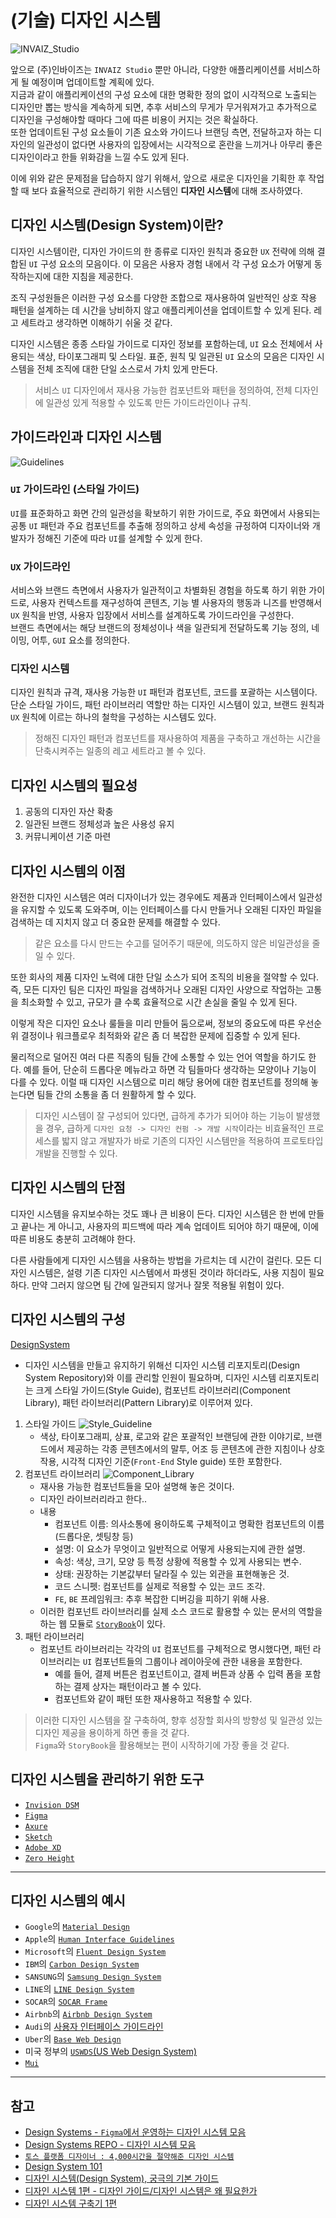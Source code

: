 # (기술) 디자인 시스템

![INVAIZ_Studio](./assets/INVAIZ_Studio.png)

앞으로 (주)인바이즈는 `INVAIZ Studio` 뿐만 아니라, 다양한 애플리케이션를 서비스하게 될 예정이며 업데이트할 계획에 있다.  
지금과 같이 애플리케이션의 구성 요소에 대한 명확한 정의 없이 시각적으로 노출되는 디자인만 뽑는 방식을 계속하게 되면, 추후 서비스의 무게가 무거워져가고 추가적으로 디자인을 구성해야할 때마다 그에 따른 비용이 커지는 것은 확실하다.  
또한 업데이트된 구성 요소들이 기존 요소와 가이드나 브랜딩 측면, 전달하고자 하는 디자인의 일관성이 없다면 사용자의 입장에서는 시각적으로 혼란을 느끼거나 아무리 좋은 디자인이라고 한들 위화감을 느낄 수도 있게 된다.

이에 위와 같은 문제점을 답습하지 않기 위해서, 앞으로 새로운 디자인을 기획한 후 작업할 때 보다 효율적으로 관리하기 위한 시스템인 **디자인 시스템**에 대해 조사하였다.

## 디자인 시스템(Design System)이란?

디자인 시스템이란, 디자인 가이드의 한 종류로 디자인 원칙과 중요한 `UX` 전략에 의해 결합된 `UI` 구성 요소의 모음이다. 이 모음은 사용자 경험 내에서 각 구성 요소가 어떻게 동작하는지에 대한 지침을 제공한다.

조직 구성원들은 이러한 구성 요소를 다양한 조합으로 재사용하여 일반적인 상호 작용 패턴을 설계하는 데 시간을 낭비하지 않고 애플리케이션을 업데이트할 수 있게 된다. 레고 세트라고 생각하면 이해하기 쉬울 것 같다.

디자인 시스템은 종종 스타일 가이드로 디자인 정보를 포함하는데, `UI` 요소 전체에서 사용되는 색상, 타이포그래피 및 스타일. 표준, 원칙 및 일관된 `UI` 요소의 모음은 디자인 시스템을 전체 조직에 대한 단일 소스로서 가치 있게 만든다.

> 서비스 `UI` 디자인에서 재사용 가능한 컴포넌트와 패턴을 정의하여, 전체 디자인에 일관성 있게 적용할 수 있도록 만든 가이드라인이나 규칙.

## 가이드라인과 디자인 시스템

![Guidelines](./assets/Guidelines.png)

### `UI` 가이드라인 (스타일 가이드)

`UI`를 표준화하고 화면 간의 일관성을 확보하기 위한 가이드로, 주요 화면에서 사용되는 공통 `UI` 패턴과 주요 컴포넌트를 추출해 정의하고 상세 속성을 규정하여 디자이너와 개발자가 정해진 기준에 따라 `UI`를 설계할 수 있게 한다.

### `UX` 가이드라인

서비스와 브랜드 측면에서 사용자가 일관적이고 차별화된 경험을 하도록 하기 위한 가이드로, 사용자 컨텍스트를 재구성하여 콘텐츠, 기능 별 사용자의 행동과 니즈를 반영해서 `UX` 원칙을 반영, 사용자 입장에서 서비스를 설계하도록 가이드라인을 구성한다.  
브랜드 측면에서는 해당 브랜드의 정체성이나 색을 일관되게 전달하도록 기능 정의, 네이밍, 어투, `GUI` 요소를 정의한다.

### 디자인 시스템

디자인 원칙과 규격, 재사용 가능한 `UI` 패턴과 컴포넌트, 코드를 포괄하는 시스템이다.  
단순 스타일 가이드, 패턴 라이브러리 역할만 하는 디자인 시스템이 있고, 브랜드 원칙과 `UX` 원칙에 이르는 하나의 철학을 구성하는 시스템도 있다.

> 정해진 디자인 패턴과 컴포넌트를 재사용하여 제품을 구축하고 개선하는 시간을 단축시켜주는 일종의 레고 세트라고 볼 수 있다.

## 디자인 시스템의 필요성

1. 공동의 디자인 자산 확충
2. 일관된 브랜드 정체성과 높은 사용성 유지
3. 커뮤니케이션 기준 마련

## 디자인 시스템의 이점

완전한 디자인 시스템은 여러 디자이너가 있는 경우에도 제품과 인터페이스에서 일관성을 유지할 수 있도록 도와주며, 이는 인터페이스를 다시 만들거나 오래된 디자인 파일을 검색하는 데 지치지 않고 더 중요한 문제를 해결할 수 있다.

> 같은 요소를 다시 만드는 수고를 덜어주기 때문에, 의도하지 않은 비일관성을 줄일 수 있다.

또한 회사의 제품 디자인 노력에 대한 단일 소스가 되어 조직의 비용을 절약할 수 있다. 즉, 모든 디자인 팀은 디자인 파일을 검색하거나 오래된 디자인 사양으로 작업하는 고통을 최소화할 수 있고, 규모가 클 수록 효율적으로 시간 손실을 줄일 수 있게 된다.

이렇게 작은 디자인 요소나 룰들을 미리 만들어 둠으로써, 정보의 중요도에 따른 우선순위 결정이나 워크플로우 최적화와 같은 좀 더 복잡한 문제에 집중할 수 있게 된다.

물리적으로 덜어진 여러 다른 직종의 팀들 간에 소통할 수 있는 언어 역할을 하기도 한다. 예를 들어, 단순히 드롭다운 메뉴라고 하면 각 팀들마다 생각하는 모양이나 기능이 다를 수 있다. 이럴 때 디자인 시스템으로 미리 해당 용어에 대한 컴포넌트를 정의해 놓는다면 팀들 간의 소통을 좀 더 원활하게 할 수 있다.

> 디자인 시스템이 잘 구성되어 있다면, 급하게 추가가 되어야 하는 기능이 발생했을 경우, 급하게 `디자인 요청 -> 디자인 컨펌 -> 개발 시작`이라는 비효율적인 프로세스를 밟지 않고 개발자가 바로 기존의 디자인 시스템만을 적용하여 프로토타입 개발을 진행할 수 있다.

## 디자인 시스템의 단점

디자인 시스템을 유지보수하는 것도 꽤나 큰 비용이 든다. 디자인 시스템은 한 번에 만들고 끝나는 게 아니고, 사용자의 피드백에 따라 계속 업데이트 되어야 하기 때문에, 이에 따른 비용도 충분히 고려해야 한다.

다른 사람들에게 디자인 시스템을 사용하는 방법을 가르치는 데 시간이 걸린다. 모든 디자인 시스템은, 설령 기존 디자인 시스템에서 파생된 것이라 하더라도, 사용 지침이 필요하다. 만약 그러지 않으면 팀 간에 일관되지 않거나 잘못 적용될 위험이 있다.

## 디자인 시스템의 구성

[DesignSystem](./assets/DesignSystem.svg)

- 디자인 시스템을 만들고 유지하기 위해선 디자인 시스템 리포지토리(Design System Repository)와 이를 관리할 인원이 필요하며, 디자인 시스템 리포지토리는 크게 스타일 가이드(Style Guide), 컴포넌트 라이브러리(Component Library), 패턴 라이브러리(Pattern Library)로 이루어져 있다.

1. 스타일 가이드
   ![Style_Guideline](./assets/Style_Guideline.png)
   - 색상, 타이포그래피, 상표, 로고와 같은 포괄적인 브랜딩에 관한 이야기로, 브랜드에서 제공하는 각종 콘텐츠에서의 말투, 어조 등 콘텐츠에 관한 지침이나 상호 작용, 시각적 디자인 기준(`Front-End` Style guide) 또한 포함한다.
2. 컴포넌트 라이브러리
   ![Component_Library](./assets/Component_Library.gif)
   - 재사용 가능한 컴포넌트들을 모아 설명해 놓은 것이다.
   - 디자인 라이브러리라고 한다..
   - 내용
     - 컴포넌트 이름: 의사소통에 용이하도록 구체적이고 명확한 컴포넌트의 이름(드롭다운, 셋팅창 등)
     - 설명: 이 요소가 무엇이고 일반적으로 어떻게 사용되는지에 관한 설명.
     - 속성: 색상, 크기, 모양 등 특정 상황에 적용할 수 있게 사용되는 변수.
     - 상태: 권장하는 기본값부터 달라질 수 있는 외관을 표현해놓은 것.
     - 코드 스니펫: 컴포넌트를 실제로 적용할 수 있는 코드 조각.
     - `FE`, `BE` 프레임워크: 추후 복잡한 디버깅을 피하기 위해 사용.
   - 이러한 컴포넌트 라이브러리를 실제 소스 코드로 활용할 수 있는 문서의 역할을 하는 웹 모듈로 [`StoryBook`](https://storybook.js.org)이 있다.
3. 패턴 라이브러리
   - 컴포넌트 라이브러리는 각각의 `UI` 컴포넌트를 구체적으로 명시했다면, 패턴 라이브러리는 `UI` 컴포넌트들의 그룹이나 레이아웃에 관한 내용을 포함한다.
     - 예를 들어, 결제 버튼은 컴포넌트이고, 결제 버튼과 상품 수 입력 폼을 포함하는 결제 상자는 패턴이라고 볼 수 있다.
     - 컴포넌트와 같이 패턴 또한 재사용하고 적용할 수 있다.

> 이러한 디자인 시스템을 잘 구축하여, 향후 성장할 회사의 방향성 및 일관성 있는 디자인 제공을 용이하게 하면 좋을 것 같다.  
> `Figma`와 `StoryBook`을 활용해보는 편이 시작하기에 가장 좋을 것 같다.

## 디자인 시스템을 관리하기 위한 도구

- [`Invision DSM`](https://www.invisionapp.com/design-system-manager)
- [`Figma`](https://www.figma.com)
- [`Axure`](https://www.axure.com)
- [`Sketch`](https://www.sketch.com)
- [`Adobe XD`](https://www.adobe.com/products/xd/features/design-systems.html)
- [`Zero Height`](https://zeroheight.com)

---

## 디자인 시스템의 예시

- `Google`의 [`Material Design`](https://material.io)
- `Apple`의 [`Human Interface Guidelines`](https://developer.apple.com/design/human-interface-guidelines)
- `Microsoft`의 [`Fluent Design System`](https://www.microsoft.com/design/fluent)
- `IBM`의 [`Carbon Design System`](https://carbondesignsystem.com)
- `SANSUNG`의 [`Samsung Design System`](https://developer.samsung.com/design)
- `LINE`의 [`LINE Design System`](https://designsystem.line.me)
- `SOCAR`의 [`SOCAR Frame`](https://socarframe.socar.kr)
- `Airbnb`의 [`Airbnb Design System`](https://karrisaarinen.com/posts/building-airbnb-design-system)
- `Audi`의 [사용자 인터페이스 가이드라인](https://www.audi.com/ci/en/guides/user-interface/introduction.html)
- `Uber`의 [`Base Web Design`](https://baseweb.design/components)
- 미국 정부의 [`USWDS`(US Web Design System)](https://designsystem.digital.gov)
- [`Mui`](https://mui.com)

---

## 참고

- [Design Systems - `Figma`에서 운영하는 디자인 시스템 모음](https://www.designsystems.com/)
- [Design Systems REPO - 디자인 시스템 모음](https://designsystemsrepo.com/)
- [`토스 플랫폼 디자이너 : 4,000시간을 절약해준 디자인 시스템`](https://www.youtube.com/watch?v=cN40ObQwvY0)
- [Design System 101](https://www.nngroup.com/articles/design-systems-101/)
- [디자인 시스템(Design System), 궁극의 기본 가이드](https://www.designlog.org/2512900)
- [디자인 시스템 1편 - 디자인 가이드/디자인 시스템은 왜 필요한가](https://story.pxd.co.kr/1434)
- [디자인 시스템 구축기 1편](https://brunch.co.kr/@besigner/4)
